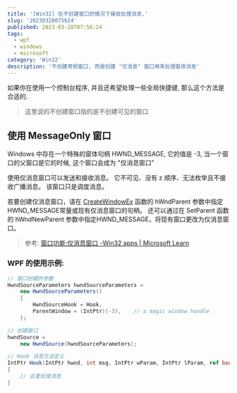 ```yaml
---
title: '[Win32] 在不创建窗口的情况下接收处理消息.'
slug: '20230328075624'
published: 2023-03-28T07:56:24
tags:
  - wpf
  - windows
  - microsoft
category: 'Win32'
description: '不创建常规窗口, 而是创建 "仅消息" 窗口用来处理窗体消息'
---
```


如果你在使用一个控制台程序, 并且还希望处理一些全局快捷键, 那么这个方法是合适的.


> 这里说的不创建窗口指的是不创建可见的窗口


## 使用 MessageOnly 窗口

Windows 中存在一个特殊的窗体句柄 HWND_MESSAGE, 它的值是 -3, 当一个窗口的父窗口是它的时候, 这个窗口会成为 "仅消息窗口"


使用仅消息窗口可以发送和接收消息。 它不可见、没有 z 顺序、无法枚举且不接收广播消息。 该窗口只是调度消息。


若要创建仅消息窗口，请在 [CreateWindowEx](https://learn.microsoft.com/zh-cn/windows/win32/api/winuser/nf-winuser-createwindowexa) 函数的 hWndParent 参数中指定HWND_MESSAGE常量或现有仅消息窗口的句柄。 还可以通过在 SetParent 函数的 hWndNewParent 参数中指定HWND_MESSAGE，将现有窗口更改为仅消息窗口。


> 参考: [窗口功能:仅消息窗口 -Win32 apps | Microsoft Learn](https://learn.microsoft.com/zh-cn/windows/win32/winmsg/window-features#message-only-windows)


### WPF 的使用示例:

```cs
// 窗口创建的参数
HwndSourceParameters hwndSourceParameters =
    new HwndSourceParameters()
    {
        HwndSourceHook = Hook,
        ParentWindow = (IntPtr)(-3),    // a magic window handle
    };

// 创建窗口
hwndSource =
    new HwndSource(hwndSourceParameters);

// Hook 消息方法定义
IntPtr Hook(IntPtr hwnd, int msg, IntPtr wParam, IntPtr lParam, ref bool handled)
{
    // 这里处理消息
}
```
